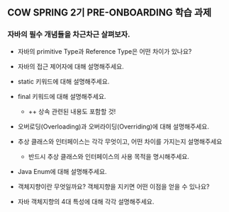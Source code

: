 ## COW SPRING 2기 PRE-ONBOARDING 학습 과제

### 자바의 필수 개념들을 차근차근 살펴보자.

* 자바의 primitive Type과 Reference Type은 어떤 차이가 있나요?


* 자바의 접근 제어자에 대해 설명해주세요.


* static 키워드에 대해 설명해주세요.


* final 키워드에 대해 설명해주세요.
  * ++ 상속 관련된 내용도 포함할 것!

* 오버로딩(Overloading)과 오버라이딩(Overriding)에 대해 설명해주세요.


* 추상 클래스와 인터페이스는 각각 무엇이고, 어떤 차이를 가지는지 설명해주세요
  * 반드시 추상 클래스와 인터페이스의 사용 목적을 명시해주세요.


* Java Enum에 대해 설명해주세요.


* 객체지향이란 무엇일까요? 객체지향을 지키면 어떤 이점을 얻을 수 있나요?


* 자바 객체지향의 4대 특성에 대해 각각 설명해주세요.